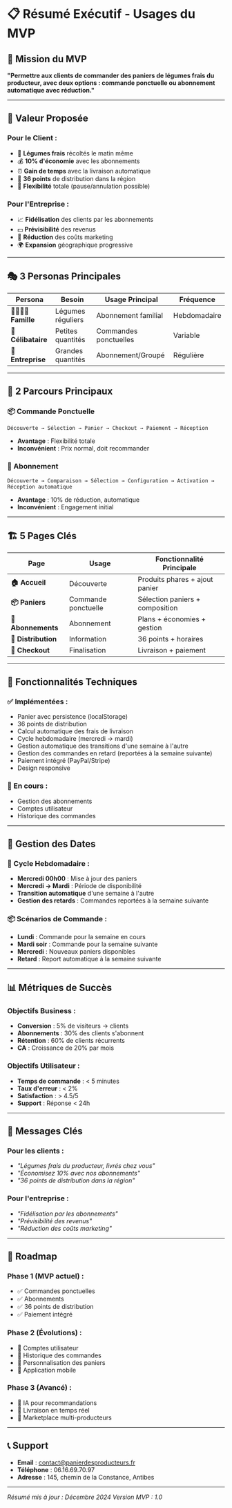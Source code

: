 # 📋 Résumé Exécutif - Usages du MVP

## 🎯 **Mission du MVP**

**"Permettre aux clients de commander des paniers de légumes frais du producteur, avec deux options : commande ponctuelle ou abonnement automatique avec réduction."**

---

## 🚀 **Valeur Proposée**

### **Pour le Client :**

- 🥬 **Légumes frais** récoltés le matin même
- 💰 **10% d'économie** avec les abonnements
- ⏰ **Gain de temps** avec la livraison automatique
- 📍 **36 points** de distribution dans la région
- 🔄 **Flexibilité** totale (pause/annulation possible)

### **Pour l'Entreprise :**

- 📈 **Fidélisation** des clients par les abonnements
- 💵 **Prévisibilité** des revenus
- 🎯 **Réduction** des coûts marketing
- 🌍 **Expansion** géographique progressive

---

## 🎭 **3 Personas Principales**

| Persona            | Besoin            | Usage Principal       | Fréquence    |
| ------------------ | ----------------- | --------------------- | ------------ |
| **👨‍👩‍👧‍👦 Famille**     | Légumes réguliers | Abonnement familial   | Hebdomadaire |
| **👤 Célibataire** | Petites quantités | Commandes ponctuelles | Variable     |
| **🏢 Entreprise**  | Grandes quantités | Abonnement/Groupé     | Régulière    |

---

## 🛒 **2 Parcours Principaux**

### **📦 Commande Ponctuelle**

```
Découverte → Sélection → Panier → Checkout → Paiement → Réception
```

- **Avantage** : Flexibilité totale
- **Inconvénient** : Prix normal, doit recommander

### **🔄 Abonnement**

```
Découverte → Comparaison → Sélection → Configuration → Activation → Réception automatique
```

- **Avantage** : 10% de réduction, automatique
- **Inconvénient** : Engagement initial

---

## 🏗️ **5 Pages Clés**

| Page                | Usage               | Fonctionnalité Principale       |
| ------------------- | ------------------- | ------------------------------- |
| **🏠 Accueil**      | Découverte          | Produits phares + ajout panier  |
| **📦 Paniers**      | Commande ponctuelle | Sélection paniers + composition |
| **🔄 Abonnements**  | Abonnement          | Plans + économies + gestion     |
| **📍 Distribution** | Information         | 36 points + horaires            |
| **🛒 Checkout**     | Finalisation        | Livraison + paiement            |

---

## 🔧 **Fonctionnalités Techniques**

### **✅ Implémentées :**

- Panier avec persistence (localStorage)
- 36 points de distribution
- Calcul automatique des frais de livraison
- Cycle hebdomadaire (mercredi → mardi)
- Gestion automatique des transitions d'une semaine à l'autre
- Gestion des commandes en retard (reportées à la semaine suivante)
- Paiement intégré (PayPal/Stripe)
- Design responsive

### **🔄 En cours :**

- Gestion des abonnements
- Comptes utilisateur
- Historique des commandes

---

## 📅 **Gestion des Dates**

### **🔄 Cycle Hebdomadaire :**

- **Mercredi 00h00** : Mise à jour des paniers
- **Mercredi → Mardi** : Période de disponibilité
- **Transition automatique** d'une semaine à l'autre
- **Gestion des retards** : Commandes reportées à la semaine suivante

### **📦 Scénarios de Commande :**

- **Lundi** : Commande pour la semaine en cours
- **Mardi soir** : Commande pour la semaine suivante
- **Mercredi** : Nouveaux paniers disponibles
- **Retard** : Report automatique à la semaine suivante

---

## 📊 **Métriques de Succès**

### **Objectifs Business :**

- **Conversion** : 5% de visiteurs → clients
- **Abonnements** : 30% des clients s'abonnent
- **Rétention** : 60% de clients récurrents
- **CA** : Croissance de 20% par mois

### **Objectifs Utilisateur :**

- **Temps de commande** : < 5 minutes
- **Taux d'erreur** : < 2%
- **Satisfaction** : > 4.5/5
- **Support** : Réponse < 24h

---

## 🎯 **Messages Clés**

### **Pour les clients :**

- _"Légumes frais du producteur, livrés chez vous"_
- _"Économisez 10% avec nos abonnements"_
- _"36 points de distribution dans la région"_

### **Pour l'entreprise :**

- _"Fidélisation par les abonnements"_
- _"Prévisibilité des revenus"_
- _"Réduction des coûts marketing"_

---

## 🚀 **Roadmap**

### **Phase 1 (MVP actuel) :**

- ✅ Commandes ponctuelles
- ✅ Abonnements
- ✅ 36 points de distribution
- ✅ Paiement intégré

### **Phase 2 (Évolutions) :**

- 🔄 Comptes utilisateur
- 🔄 Historique des commandes
- 🔄 Personnalisation des paniers
- 🔄 Application mobile

### **Phase 3 (Avancé) :**

- 🔄 IA pour recommandations
- 🔄 Livraison en temps réel
- 🔄 Marketplace multi-producteurs

---

## 📞 **Support**

- **Email** : contact@panierdesproducteurs.fr
- **Téléphone** : 06.16.69.70.97
- **Adresse** : 145, chemin de la Constance, Antibes

---

_Résumé mis à jour : Décembre 2024_
_Version MVP : 1.0_
